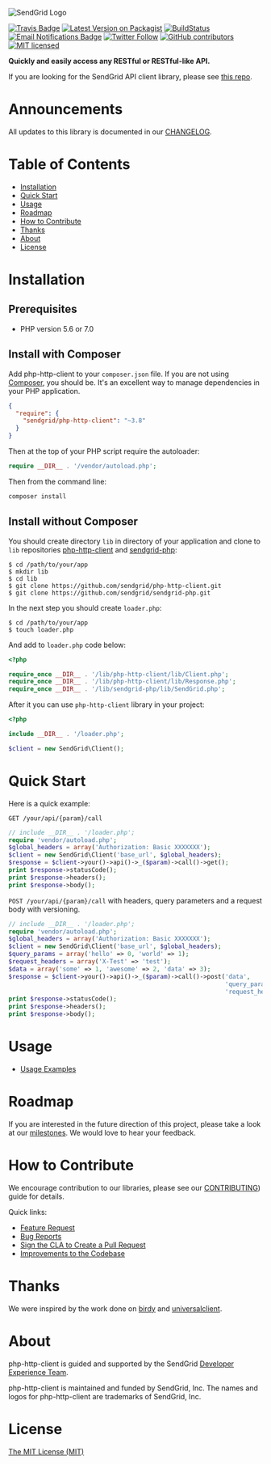 ![SendGrid Logo](https://uiux.s3.amazonaws.com/2016-logos/email-logo%402x.png)

[![Travis Badge](https://travis-ci.org/sendgrid/php-http-client.svg?branch=master)](https://travis-ci.org/sendgrid/php-http-client)
[![Latest Version on Packagist](https://img.shields.io/packagist/v/sendgrid/php-http-client.svg?style=flat-square)](https://packagist.org/packages/sendgrid/php-http-client)
[![BuildStatus](https://travis-ci.org/sendgrid/php-http-client.svg?branch=master)](https://travis-ci.org/sendgrid/php-http-client)
[![Email Notifications Badge](https://dx.sendgrid.com/badge/php)](https://dx.sendgrid.com/newsletter/php)
[![Twitter Follow](https://img.shields.io/twitter/follow/sendgrid.svg?style=social&label=Follow)](https://twitter.com/sendgrid)
[![GitHub contributors](https://img.shields.io/github/contributors/sendgrid/php-http-client.svg)](https://github.com/sendgrid/php-http-client/graphs/contributors)
[![MIT licensed](https://img.shields.io/badge/license-MIT-blue.svg)](./LICENSE.txt)

**Quickly and easily access any RESTful or RESTful-like API.**

If you are looking for the SendGrid API client library, please see [this repo](https://github.com/sendgrid/sendgrid-php).

# Announcements

All updates to this library is documented in our [CHANGELOG](https://github.com/sendgrid/php-http-client/blob/master/CHANGELOG.md).

# Table of Contents
- [Installation](#installation)
- [Quick Start](#quick-start)
- [Usage](#usage)
- [Roadmap](#roadmap)
- [How to Contribute](#contribute)
- [Thanks](#thanks)
- [About](#about)
- [License](#license)

<a name="installation"></a>
# Installation

## Prerequisites

- PHP version 5.6 or 7.0

## Install with Composer

Add php-http-client to your `composer.json` file. If you are not using [Composer](http://getcomposer.org), you should be. It's an excellent way to manage dependencies in your PHP application.

```json
{
  "require": {
    "sendgrid/php-http-client": "~3.8"
  }
}
```

Then at the top of your PHP script require the autoloader:

```php
require __DIR__ . '/vendor/autoload.php';
```

Then from the command line:

```bash
composer install
```

## Install without Composer

You should create directory `lib` in directory of your application and clone to `lib` repositories [php-http-client](https://github.com/sendgrid/php-http-client.git) and [sendgrid-php](https://github.com/sendgrid/sendgrid-php.git):

```
$ cd /path/to/your/app
$ mkdir lib
$ cd lib
$ git clone https://github.com/sendgrid/php-http-client.git
$ git clone https://github.com/sendgrid/sendgrid-php.git
```

In the next step you should create `loader.php`:

```
$ cd /path/to/your/app
$ touch loader.php
```

And add to `loader.php` code below:

```php
<?php

require_once __DIR__ . '/lib/php-http-client/lib/Client.php';
require_once __DIR__ . '/lib/php-http-client/lib/Response.php';
require_once __DIR__ . '/lib/sendgrid-php/lib/SendGrid.php';

```

After it you can use `php-http-client` library in your project:

```php
<?php

include __DIR__ . '/loader.php';

$client = new SendGrid\Client();
```

<a name="quick-start"></a>
# Quick Start

Here is a quick example:

`GET /your/api/{param}/call`

```php
// include __DIR__ . '/loader.php';
require 'vendor/autoload.php';
$global_headers = array('Authorization: Basic XXXXXXX');
$client = new SendGrid\Client('base_url', $global_headers);
$response = $client->your()->api()->_($param)->call()->get();
print $response->statusCode();
print $response->headers();
print $response->body();
```

`POST /your/api/{param}/call` with headers, query parameters and a request body with versioning.

```php
// include __DIR__ . '/loader.php';
require 'vendor/autoload.php';
$global_headers = array('Authorization: Basic XXXXXXX');
$client = new SendGrid\Client('base_url', $global_headers);
$query_params = array('hello' => 0, 'world' => 1);
$request_headers = array('X-Test' => 'test');
$data = array('some' => 1, 'awesome' => 2, 'data' => 3);
$response = $client->your()->api()->_($param)->call()->post('data',
                                                            'query_params',
                                                            'request_headers');
print $response->statusCode();
print $response->headers();
print $response->body();
```

<a name="usage"></a>
# Usage

- [Usage Examples](USAGE.md)

<a name="roadmap"></a>
# Roadmap

If you are interested in the future direction of this project, please take a look at our [milestones](https://github.com/sendgrid/php-http-client/milestones). We would love to hear your feedback.

<a name="contribute"></a>
# How to Contribute

We encourage contribution to our libraries, please see our [CONTRIBUTING](https://github.com/sendgrid/php-http-client/blob/master/CONTRIBUTING.md)) guide for details.

Quick links:

- [Feature Request](https://github.com/sendgrid/php-http-client/blob/master/CONTRIBUTING.md#feature-request)
- [Bug Reports](https://github.com/sendgrid/php-http-client/blob/master/CONTRIBUTING.md#submit-a-bug-report)
- [Sign the CLA to Create a Pull Request](https://github.com/sendgrid/php-http-client/blob/master/CONTRIBUTING.md#cla)
- [Improvements to the Codebase](https://github.com/sendgrid/php-http-client/blob/master/CONTRIBUTING.md#improvements-to-the-codebase)

<a name="thanks"></a>
# Thanks

We were inspired by the work done on [birdy](https://github.com/inueni/birdy) and [universalclient](https://github.com/dgreisen/universalclient).

<a name="about"></a>
# About

php-http-client is guided and supported by the SendGrid [Developer Experience Team](mailto:dx@sendgrid.com).

php-http-client is maintained and funded by SendGrid, Inc. The names and logos for php-http-client are trademarks of SendGrid, Inc.

<a name="license"></a>
# License
[The MIT License (MIT)](LICENSE.txt)
